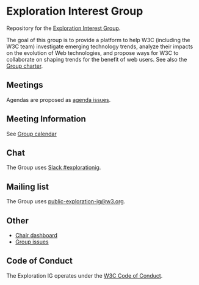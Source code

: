 # Exploration Interest Group

Repository for the [Exploration Interest Group](https://www.w3.org/groups/ig/exploration/).

The goal of this group is to provide a platform to help W3C (including the W3C team) investigate emerging technology trends, analyze their impacts on the evolution of Web technologies, and propose ways for W3C to collaborate on shaping trends for the benefit of web users. See also the [Group charter](https://www.w3.org/2025/04/exploration-ig-charter.html).

## Meetings

Agendas are proposed as [agenda issues](https://github.com/w3c/exploration-ig/labels/agenda).

## Meeting Information

See [Group calendar](https://www.w3.org/groups/ig/exploration/calendar/)

## Chat

The Group uses [Slack #explorationig](https://w3ccommunity.slack.com/).

## Mailing list

The Group uses [public-exploration-ig@w3.org](https://lists.w3.org/Archives/Public/public-exploration-ig/).

## Other

* [Chair dashboard](https://www.w3.org/PM/Groups/chairboard.html?gid=ig/exploration)
* [Group issues](https://www.w3.org/PM/Groups/issueboard.html?gid=ig/exploration)

## Code of Conduct

The Exploration IG operates under the [W3C Code of Conduct](https://www.w3.org/policies/code-of-conduct/).
